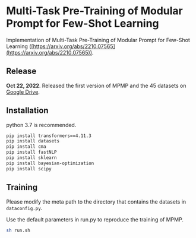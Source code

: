 # Multi-Task Pre-Training of Modular Prompt for Few-Shot Learning

Implementation of Multi-Task Pre-Training of Modular Prompt for Few-Shot Learning ([https://arxiv.org/abs/2210.07565](https://arxiv.org/abs/2210.07565)).

## Release
**Oct 22, 2022**. Released the first version of MPMP and the 45 datasets on [Google Drive](https://drive.google.com/file/d/1wPzPR0fsD7PYssdb4TyFKFSMrxiHF2MR/view?usp=sharing).

## Installation
python 3.7 is recommended.
```bash
pip install transformers==4.11.3
pip install datasets
pip install cma
pip install fastNLP
pip install sklearn
pip install bayesian-optimization
pip install scipy
```

## Training
Please modify the meta path to the directory that contains the datasets in `dataconfig.py`.

Use the default parameters in run.py to reproduce the training of MPMP.
```bash
sh run.sh
```
